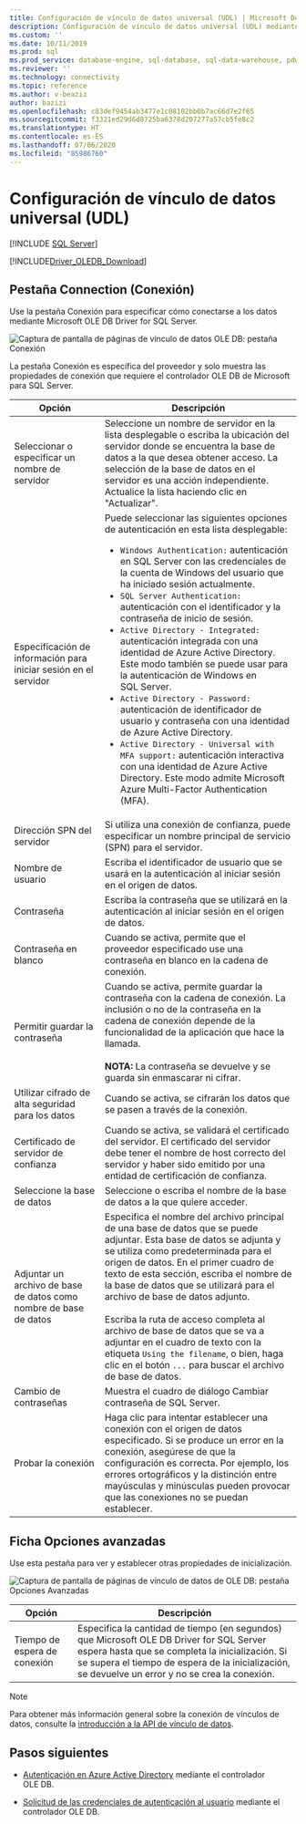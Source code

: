 ```yaml
---
title: Configuración de vínculo de datos universal (UDL) | Microsoft Docs
description: Configuración de vínculo de datos universal (UDL) mediante Microsoft OLE DB Driver for SQL Server
ms.custom: ''
ms.date: 10/11/2019
ms.prod: sql
ms.prod_service: database-engine, sql-database, sql-data-warehouse, pdw
ms.reviewer: ''
ms.technology: connectivity
ms.topic: reference
ms.author: v-beaziz
author: bazizi
ms.openlocfilehash: c83def9454ab3477e1c08102bb0b7ac66d7e2f65
ms.sourcegitcommit: f3321ed29d6d8725ba6378d207277a57cb5fe8c2
ms.translationtype: HT
ms.contentlocale: es-ES
ms.lasthandoff: 07/06/2020
ms.locfileid: "85986760"
---
```

# <a name="universal-data-link-udl-configuration"></a>Configuración de vínculo de datos universal (UDL)
[!INCLUDE [SQL Server](../../../includes/applies-to-version/sql-asdb-asdbmi-asa-pdw.md)]

[!INCLUDE[Driver_OLEDB_Download](../../../includes/driver_oledb_download.md)]

## <a name="connection-tab"></a>Pestaña Connection (Conexión)
Use la pestaña Conexión para especificar cómo conectarse a los datos mediante Microsoft OLE DB Driver for SQL Server.

![Captura de pantalla de páginas de vínculo de datos OLE DB: pestaña Conexión](../media/data-link-pages-connection-tab.png)

La pestaña Conexión es específica del proveedor y solo muestra las propiedades de conexión que requiere el controlador OLE DB de Microsoft para SQL Server.

|Opción|Descripción|
|---   |---        |
|Seleccionar o especificar un nombre de servidor|Seleccione un nombre de servidor en la lista desplegable o escriba la ubicación del servidor donde se encuentra la base de datos a la que desea obtener acceso. La selección de la base de datos en el servidor es una acción independiente. Actualice la lista haciendo clic en "Actualizar".
|Especificación de información para iniciar sesión en el servidor|Puede seleccionar las siguientes opciones de autenticación en esta lista desplegable: <ul><li>`Windows Authentication:` autenticación en SQL Server con las credenciales de la cuenta de Windows del usuario que ha iniciado sesión actualmente.</li><li>`SQL Server Authentication:` autenticación con el identificador y la contraseña de inicio de sesión.</li><li>`Active Directory - Integrated:` autenticación integrada con una identidad de Azure Active Directory. Este modo también se puede usar para la autenticación de Windows en SQL Server.</li><li>`Active Directory - Password:` autenticación de identificador de usuario y contraseña con una identidad de Azure Active Directory.</li><li>`Active Directory - Universal with MFA support:` autenticación interactiva con una identidad de Azure Active Directory. Este modo admite Microsoft Azure Multi-Factor Authentication (MFA).</li></ul>|
|Dirección SPN del servidor|Si utiliza una conexión de confianza, puede especificar un nombre principal de servicio (SPN) para el servidor.|
|Nombre de usuario|Escriba el identificador de usuario que se usará en la autenticación al iniciar sesión en el origen de datos.|
|Contraseña|Escriba la contraseña que se utilizará en la autenticación al iniciar sesión en el origen de datos.|
|Contraseña en blanco|Cuando se activa, permite que el proveedor especificado use una contraseña en blanco en la cadena de conexión.|
|Permitir guardar la contraseña|Cuando se activa, permite guardar la contraseña con la cadena de conexión. La inclusión o no de la contraseña en la cadena de conexión depende de la funcionalidad de la aplicación que hace la llamada. <br/><br/>**NOTA:** La contraseña se devuelve y se guarda sin enmascarar ni cifrar.|
|Utilizar cifrado de alta seguridad para los datos|Cuando se activa, se cifrarán los datos que se pasen a través de la conexión.|
|Certificado de servidor de confianza|Cuando se activa, se validará el certificado del servidor. El certificado del servidor debe tener el nombre de host correcto del servidor y haber sido emitido por una entidad de certificación de confianza.|
|Seleccione la base de datos|Seleccione o escriba el nombre de la base de datos a la que quiere acceder.|
|Adjuntar un archivo de base de datos como nombre de base de datos|Especifica el nombre del archivo principal de una base de datos que se puede adjuntar. Esta base de datos se adjunta y se utiliza como predeterminada para el origen de datos. En el primer cuadro de texto de esta sección, escriba el nombre de la base de datos que se utilizará para el archivo de base de datos adjunto.<br/><br/>Escriba la ruta de acceso completa al archivo de base de datos que se va a adjuntar en el cuadro de texto con la etiqueta `Using the filename`, o bien, haga clic en el botón `...` para buscar el archivo de base de datos.|
|Cambio de contraseñas|Muestra el cuadro de diálogo Cambiar contraseña de SQL Server. |
|Probar la conexión|Haga clic para intentar establecer una conexión con el origen de datos especificado. Si se produce un error en la conexión, asegúrese de que la configuración es correcta. Por ejemplo, los errores ortográficos y la distinción entre mayúsculas y minúsculas pueden provocar que las conexiones no se puedan establecer.|

## <a name="advanced-tab"></a>Ficha Opciones avanzadas
Use esta pestaña para ver y establecer otras propiedades de inicialización.

![Captura de pantalla de páginas de vínculo de datos de OLE DB: pestaña Opciones Avanzadas](../media/data-link-pages-advanced-tab.png)

|Opción|Descripción|
|---   |---        |
| Tiempo de espera de conexión | Especifica la cantidad de tiempo (en segundos) que Microsoft OLE DB Driver for SQL Server espera hasta que se completa la inicialización. Si se supera el tiempo de espera de la inicialización, se devuelve un error y no se crea la conexión.|


> [!NOTE]  
>  Para obtener más información general sobre la conexión de vínculos de datos, consulte la [introducción a la API de vínculo de datos](https://go.microsoft.com/fwlink/?linkid=2067432).

## <a name="next-steps"></a>Pasos siguientes
- [Autenticación en Azure Active Directory](../features/using-azure-active-directory.md) mediante el controlador OLE DB.

- [Solicitud de las credenciales de autenticación al usuario](../help-topics/sql-server-login-dialog.md) mediante el controlador OLE DB.